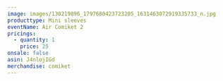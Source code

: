 ```yaml
---
image: images/130219896_1797680423723205_1631463072919335733_n.jpg
producttype: Mini sleeves
eventName: Air Comiket 2
pricings:
  - quantity: 1
    price: 25
onsale: false
asin: J4nlojIGd
merchandise: comiket
---
```

